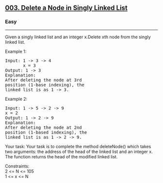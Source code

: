<h2><a href="https://practice.geeksforgeeks.org/problems/delete-a-node-in-single-linked-list/1">003. Delete a Node in Singly Linked List</a></h2><h3>Easy</h3><hr><p>Given a singly linked list and an integer x.Delete xth node from the singly linked list.</p>

Example 1:
<pre>
Input: 1 -> 3 -> 4 
       x = 3
Output: 1 -> 3
Explanation:
After deleting the node at 3rd
position (1-base indexing), the
linked list is as 1 -> 3. 
</pre>
Example 2:

<pre>
Input: 1 -> 5 -> 2 -> 9 
x = 2
Output: 1 -> 2 -> 9
Explanation: 
After deleting the node at 2nd
position (1-based indexing), the
linked list is as 1 -> 2 -> 9.
</pre>

Your task: Your task is to complete the method deleteNode() which takes two arguments: the address of the head of the linked list and an integer x. The function returns the head of the modified linked list.


Constraints: <br/>
2 <= N <= 105 <br/>
1 <= x <= N